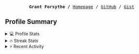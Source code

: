 <p><pre align="center"><strong>Grant Forsythe /</strong> <a href="https://www.grantwforsythe.com/">Homepage</a> / <a href="https://github.com/grantwforsythe">GitHub</a> / <a href="https://gist.github.com/grantwforsythe">Gist</a></pre></p>
 
<h2 align="left">Profile Summary</h2>
<details>
    <summary>💻 Profile Stats</summary>
    <div align="center">
        <img alt="GitHub stats" src="https://github-readme-stats.vercel.app/api?username=grantwforsythe&count_private=true&show_icons=true&hide=stars&border_radius=7&include_all_commits=true&hide_rank=true&custom_title=Grant%27s%20GitHub%20Stats">
        <img alt="Top languages" src="https://github-readme-stats.vercel.app/api/top-langs/?username=grantwforsythe&hide=jupyter+notebook,vim+script&layout=compact&langs_count=6">
    </div>
    <p style="font-size: 11px;" align="center">
        <strong>Note:</strong> Top languages is only a metric of the languages my public code consists of and doesn't reflect experience or skill level.
    </p>
</details>

<details>
    <summary>🔥 Streak Stats</summary>
        <div align="center">
            <img alt="Streak stats" src="https://github-readme-streak-stats.herokuapp.com/?user=grantwforsythe">
        </div>
</details>

 <details>
    <summary>⚡ Recent Activity</summary>
    
  <!--START_SECTION:activity-->
1. 💪 Opened PR [#1](https://github.com/grantwforsythe/ynab-custom-reports/pull/1) in [grantwforsythe/ynab-custom-reports](https://github.com/grantwforsythe/ynab-custom-reports)
2. ❗ Opened issue [#3361](https://github.com/toolkit-for-ynab/toolkit-for-ynab/issues/3361) in [toolkit-for-ynab/toolkit-for-ynab](https://github.com/toolkit-for-ynab/toolkit-for-ynab)
3. ❗ Opened issue [#3346](https://github.com/toolkit-for-ynab/toolkit-for-ynab/issues/3346) in [toolkit-for-ynab/toolkit-for-ynab](https://github.com/toolkit-for-ynab/toolkit-for-ynab)
4. 🗣 Commented on [#933](https://github.com/commitizen/cz-cli/issues/933#issuecomment-1868005431) in [commitizen/cz-cli](https://github.com/commitizen/cz-cli)
5. 🗣 Commented on [#3372](https://github.com/javascript-tutorial/en.javascript.info/pull/3372#issuecomment-1856132469) in [javascript-tutorial/en.javascript.info](https://github.com/javascript-tutorial/en.javascript.info)
  <!--END_SECTION:activity-->
    
 </details>
